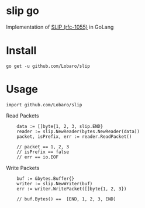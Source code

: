 # slip go
Implementation of [SLIP (rfc-1055)](https://tools.ietf.org/html/rfc1055) in GoLang

# Install

```
go get -u github.com/Lobaro/slip
```


# Usage

```
import github.com/Lobaro/slip
```

Read Packets
```
	data := []byte{1, 2, 3, slip.END}
	reader := slip.NewReader(bytes.NewReader(data))
	packet, isPrefix, err := reader.ReadPacket()

	// packet == 1, 2, 3
	// isPrefix == false
	// err == io.EOF
```

Write Packets
```
	buf := &bytes.Buffer{}
	writer := slip.NewWriter(buf)
	err := writer.WritePacket([]byte{1, 2, 3})

	// buf.Bytes() ==  [END, 1, 2, 3, END]
```
